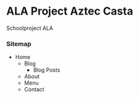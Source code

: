 # ALA Project Aztec Casta
Schoolproject ALA

### Sitemap
* Home
    * Blog
        * Blog Posts
    * About
    * Menu
    * Contact